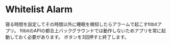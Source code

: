 # Whitelist Alarm
寝る時間を設定してその時間以外に睡眠を検知したらアラームで起こすfitbitアプリ。
fitbitのAPIの都合上バックグラウンドでは動作しないためアプリを常に起動しておく必要があります。
ボタンを3回押すと終了します。
